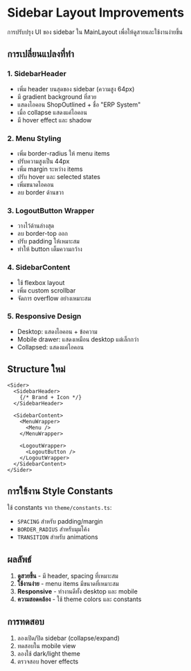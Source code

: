 # Sidebar Layout Improvements

การปรับปรุง UI ของ sidebar ใน MainLayout เพื่อให้ดูสวยและใช้งานง่ายขึ้น

## การเปลี่ยนแปลงที่ทำ

### 1. **SidebarHeader**
- เพิ่ม header บนสุดของ sidebar (ความสูง 64px)
- มี gradient background ที่สวย
- แสดงไอคอน ShopOutlined + ชื่อ "ERP System"
- เมื่อ collapse แสดงแค่ไอคอน
- มี hover effect และ shadow

### 2. **Menu Styling**
- เพิ่ม border-radius ให้ menu items
- ปรับความสูงเป็น 44px
- เพิ่ม margin ระหว่าง items
- ปรับ hover และ selected states
- เพิ่มขนาดไอคอน
- ลบ border ด้านขวา

### 3. **LogoutButton Wrapper**
- วางไว้ด้านล่างสุด
- ลบ border-top ออก
- ปรับ padding ให้เหมาะสม
- ทำให้ button เต็มความกว้าง

### 4. **SidebarContent**
- ใช้ flexbox layout
- เพิ่ม custom scrollbar
- จัดการ overflow อย่างเหมาะสม

### 5. **Responsive Design**
- Desktop: แสดงไอคอน + ข้อความ
- Mobile drawer: แสดงเหมือน desktop แต่เล็กกว่า
- Collapsed: แสดงแค่ไอคอน

## Structure ใหม่

```tsx
<Sider>
  <SidebarHeader>
    {/* Brand + Icon */}
  </SidebarHeader>
  
  <SidebarContent>
    <MenuWrapper>
      <Menu />
    </MenuWrapper>
    
    <LogoutWrapper>
      <LogoutButton />
    </LogoutWrapper>
  </SidebarContent>
</Sider>
```

## การใช้งาน Style Constants

ใช้ constants จาก `theme/constants.ts`:
- `SPACING` สำหรับ padding/margin
- `BORDER_RADIUS` สำหรับมุมโค้ง
- `TRANSITION` สำหรับ animations

## ผลลัพธ์

1. **ดูสวยขึ้น** - มี header, spacing ที่เหมาะสม
2. **ใช้งานง่าย** - menu items มีขนาดที่เหมาะสม
3. **Responsive** - ทำงานดีทั้ง desktop และ mobile
4. **ความสอดคล้อง** - ใช้ theme colors และ constants

## การทดสอบ

1. ลองเปิด/ปิด sidebar (collapse/expand)
2. ทดสอบใน mobile view
3. ลองใช้ dark/light theme
4. ตรวจสอบ hover effects
